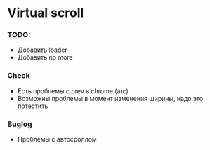# Virtual scroll

### TODO:

- Добавить loader
- Добавить no more

### Check

- Есть проблемы с prev в chrome (arc)
- Возможны проблемы в момент изменения ширины, надо это потестить

### Buglog

- Проблемы с автосроллом